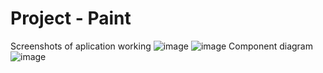 # Project - Paint
Screenshots of aplication working
![image](https://user-images.githubusercontent.com/83214810/176175040-46cd0bef-7cf8-4db5-b704-4a7c37f7b6a0.png)
![image](https://user-images.githubusercontent.com/83214810/176175253-ab4cd3ff-a101-4f0a-a92e-c78d22257b19.png)
Component diagram
![image](https://user-images.githubusercontent.com/83214810/176175575-b717711a-c763-4bae-b21d-2d1f3c322472.png)
